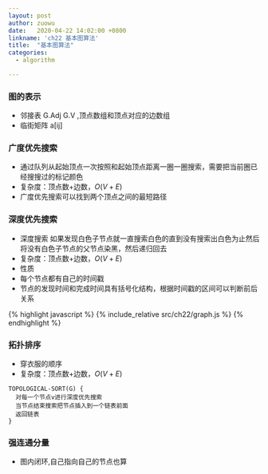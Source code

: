 ```yaml
---
layout: post
author: zuowu
date:   2020-04-22 14:02:00 +0800
linkname: 'ch22 基本图算法'
title:  "基本图算法"
categories: 
  - algorithm 

---
```


### 图的表示
 * 邻接表 G.Adj G.V ,顶点数组和顶点对应的边数组
 * 临街矩阵 a[ij]

### 广度优先搜索 
 * 通过队列从起始顶点一次按照和起始顶点距离一圈一圈搜索，需要把当前圈已经搜搜过的标记颜色
 * 复杂度：顶点数+边数，$O(V+E)$
 * 广度优先搜索可以找到两个顶点之间的最短路径

### 深度优先搜索 
 * 深度搜索 如果发现白色子节点就一直搜索白色的直到没有搜索出白色为止然后将没有白色子节点的父节点染黑，然后递归回去
 * 复杂度：顶点数+边数，$O(V+E)$
 * 性质
  * 每个节点都有自己的时间戳
  * 节点的发现时间和完成时间具有括号化结构，根据时间戳的区间可以判断前后关系


{% highlight javascript %}
    {% include_relative src/ch22/graph.js %}
{% endhighlight %}

### 拓扑排序
 * 穿衣服的顺序
 * 复杂度：顶点数+边数，$O(V+E)$

```
TOPOLOGICAL-SORT(G) {
  对每一个节点v进行深度优先搜索
  当节点结束搜索把节点插入到一个链表前面
  返回链表
}
```

### 强连通分量
 * 图内闭环,自己指向自己的节点也算
